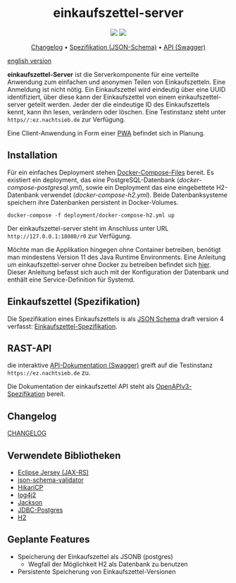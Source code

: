 <h1 align="center">einkaufszettel-server</h1>

<p align="center">
<a href="https://github.com/meetunix/einkaufszettel-server/blob/main/LICENSE" title="License">
<img src="https://img.shields.io/badge/License-Apache%202.0-green.svg?style=flat"></a>
<a href="https://ez.nachtsieb.de/swagger" title="swagger-ui">
<img src="https://img.shields.io/swagger/valid/3.0?specUrl=https%3A%2F%2Fraw.githubusercontent.com%2Fmeetunix%2Feinkaufszettel-server%2Fmain%2Fopenapi.yaml"></a>
</p>


<p align="center">
<a href="Changelog">Changelog</a>  •
<a href="https://nachtsieb.de/docs/ezschema.json">Spezifikation (JSON-Schema)</a>  •
<a href="https://swagger.nachtsieb.de">API (Swagger)</a> 
</p>

[english version](README_EN.md)

**einkaufszettel-Server** ist die Serverkomponente für eine verteilte Anwendung zum
einfachen und anonymen Teilen von Einkaufszetteln. Eine Anmeldung ist nicht nötig. Ein
Einkaufszettel wird eindeutig über eine UUID identifiziert, über diese kann der Einkaufszettel
von einem einkaufszettel-server geteilt werden. Jeder der die eindeutige ID des Einkaufszettels
kennt, kann ihn lesen, verändern oder löschen. Eine Testinstanz steht unter
`https//:ez.nachtsieb.de` zur Verfügung.

Eine Client-Anwendung in Form einer [PWA](https://en.wikipedia.org/wiki/Progressive_web_application)
befindet sich in Planung.


## Installation

Für ein einfaches Deployment stehen [Docker-Compose-Files](deployment/) bereit. Es existiert
ein deployment, das eine PostgreSQL-Datenbank (*docker-compose-postgresql.yml*), sowie ein
Deployment das eine eingebettete H2-Datenbank verwendet (*docker-compose-h2.yml*).
Beide Datenbanksysteme speichern ihre Datenbanken persistent in
Docker-Volumes.

```
docker-compose -f deployment/docker-compose-h2.yml up
```

Der einkaufszettel-server steht im Anschluss unter URL `http://127.0.0.1:18080/r0` zur Verfügung.

Möchte man die Applikation hingegen ohne Container betreiben, benötigt man mindestens Version 11
des Java Runtime Environments. Eine Anleitung um einkaufszettel-server ohne Docker zu betreiben
befindet sich [hier](doc/configuration_de.md). Dieser Anleitung befasst sich auch mit der
Konfiguration der Datenbank und enthält eine Service-Definition für Systemd.

## Einkaufszettel (Spezifikation)

Die Spezifikation eines Einkaufszettels is als [JSON Schema](https://json-schema.org/) draft
version 4 verfasst: [Einkaufszettel-Spezifikation](https://nachtsieb.de/docs/ezschema.json).

## RAST-API

die interaktive [API-Dokumentation (Swagger)](https://swagger.nachtsieb.de) greift auf die
Testinstanz `https://ez.nachtsieb.de` zu.

Die Dokumentation der einkaufszettel API steht als [OpenAPIv3-Spezifikation](openapi.yaml) bereit.


## Changelog

[CHANGELOG](CHANGELOG.md)

## Verwendete Bibliotheken

* [Eclipse Jersey (JAX-RS)](https://projects.eclipse.org/projects/ee4j.jersey)
* [json-schema-validator](https://github.com/networknt/json-schema-validator)
* [HikariCP](https://github.com/brettwooldridge/HikariCP)
* [log4j2](https://logging.apache.org/log4j/2.x/)
* [Jackson](https://github.com/FasterXML/jackson)
* [JDBC-Postgres](https://jdbc.postgresql.org/)
* [H2](https://h2database.com/html/main.html)

## Geplante Features

* Speicherung der Einkaufszettel als JSONB (postgres)
  * Wegfall der Möglichkeit H2 als Datenbank zu benutzen
* Persistente Speicherung von Einkaufszettel-Versionen

